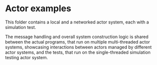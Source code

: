 # Actor examples

This folder contains a local and a networked actor system, each with a simulation test.

The message handling and overall system construction logic is shared between the actual programs,
that run on multiple multi-threaded actor systems, showcasing interactions between actors managed
by different actor systems, and the tests, that run on the single-threaded simulation testing actor
system.
